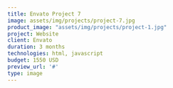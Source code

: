```yaml
---
title: Envato Project 7
image: assets/img/projects/project-7.jpg
product_image: "assets/img/projects/project-1.jpg"
project: Website
client: Envato
duration: 3 months
technologies: html, javascript
budget: 1550 USD
preview_url: '#'
type: image
---
```


